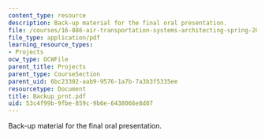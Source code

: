 ```yaml
---
content_type: resource
description: Back-up material for the final oral presentation.
file: /courses/16-886-air-transportation-systems-architecting-spring-2004/53c4f99b9fbe859c9b6e6438066e8d07_Backup_prnt.pdf
file_type: application/pdf
learning_resource_types:
- Projects
ocw_type: OCWFile
parent_title: Projects
parent_type: CourseSection
parent_uid: 6bc23302-aab9-9576-1a7b-7a3b3f5335ee
resourcetype: Document
title: Backup_prnt.pdf
uid: 53c4f99b-9fbe-859c-9b6e-6438066e8d07
---
```

Back-up material for the final oral presentation.

